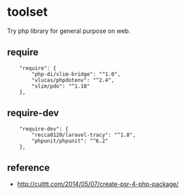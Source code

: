 # toolset
Try php library for general purpose on web.

## require

```
    "require": {
        "php-di/slim-bridge": "^1.0",
        "vlucas/phpdotenv": "^2.4",
        "slim/pdo": "^1.10"
    },
```

## require-dev

```
    "require-dev": {
        "recca0120/laravel-tracy": "^1.8",
        "phpunit/phpunit": "^6.2"
    },
```

## reference

* http://culttt.com/2014/05/07/create-psr-4-php-package/